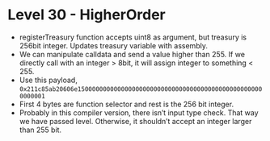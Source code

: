 # Level 30 - HigherOrder

- registerTreasury function accepts uint8 as argument, but treasury is 256bit integer. Updates treasury variable with assembly.
- We can manipulate calldata and send a value higher than 255. If we directly call with an integer > 8bit, it will assign integer to something < 255.
- Use this payload, `0x211c85ab20606e1500000000000000000000000000000000000000000000000000000001`
- First 4 bytes are function selector and rest is the 256 bit integer.
- Probably in this compiler version, there isn’t input type check. That way we have passed level. Otherwise, it shouldn’t accept an integer larger than 255 bit.